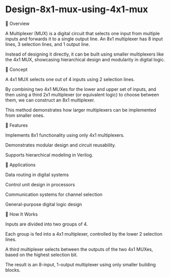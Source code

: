 # Design-8x1-mux-using-4x1-mux
🔹 Overview

A Multiplexer (MUX) is a digital circuit that selects one input from multiple inputs and forwards it to a single output line.
An 8x1 multiplexer has 8 input lines, 3 selection lines, and 1 output line.

Instead of designing it directly, it can be built using smaller multiplexers like the 4x1 MUX, showcasing hierarchical design and modularity in digital logic.

🔹 Concept

A 4x1 MUX selects one out of 4 inputs using 2 selection lines.

By combining two 4x1 MUXes for the lower and upper set of inputs, and then using a third 2x1 multiplexer (or equivalent logic) to choose between them, we can construct an 8x1 multiplexer.

This method demonstrates how larger multiplexers can be implemented from smaller ones.

🔹 Features

Implements 8x1 functionality using only 4x1 multiplexers.

Demonstrates modular design and circuit reusability.

Supports hierarchical modeling in Verilog.

🔹 Applications

Data routing in digital systems

Control unit design in processors

Communication systems for channel selection

General-purpose digital logic design

🔹 How It Works

Inputs are divided into two groups of 4.

Each group is fed into a 4x1 multiplexer, controlled by the lower 2 selection lines.

A third multiplexer selects between the outputs of the two 4x1 MUXes, based on the highest selection bit.

The result is an 8-input, 1-output multiplexer using only smaller building blocks.
